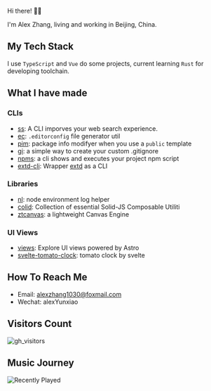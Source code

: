Hi there! 👋🏻

I'm Alex Zhang, living and working in Beijing, China.

## My Tech Stack

I use `TypeScript` and `Vue` do some projects, current learning `Rust` for developing toolchain.

## What I have made

### CLIs

- [ss](https://github.com/alexzhang1030/ss): A CLI imporves your web search experience.
- [ec](https://github.com/alexzhang1030/ss): `.editorconfig` file generator util
- [pim](https://github.com/alexzhang1030/pim): package info modifyer when you use a `public` template
- [gi](https://github.com/alexzhang1030/gi): a simple way to create your custom .gitignore
- [npms](https://github.com/alexzhang1030/npms): a cli shows and executes your project npm script
- [extd-cli](https://github.com/alexzhang1030/extd-cli): Wrapper [extd](https://github.com/alexzhang1030/extd) as a CLI

### Libraries

- [nl](https://github.com/alexzhang1030/nl): node environment log helper
- [colid](https://github.com/alexzhang1030/colid): Collection of essential Solid-JS Composable Utiliti
- [ztcanvas](https://github.com/zxTick/ztcanvas): a lightweight Canvas Engine

### UI Views

- [views](https://github.com/alexzhang1030/views): Explore UI views powered by Astro
- [svelte-tomato-clock](https://github.com/alexzhang1030/svelte-tomato-clock): tomato clock by svelte

## How To Reach Me

- Email: alexzhang1030@foxmail.com
- Wechat: alexYunxiao

<!-- ![AlexZhang's GitHub stats](https://github-readme-stats.vercel.app/api?username=alexzhang1030&show_icons=true&theme=radical) -->
<!-- ![snake](https://raw.githubusercontent.com/alexzhang1030/alexzhang1030/main/assets/github-contribution-grid-snake.gif) -->

## Visitors Count

![gh_visitors](https://profile-counter.glitch.me/alexzhang1030/count.svg)

## Music Journey

![Recently Played](https://netease-recent-profile.vercel.app?id=297303604&show_percent=1)


